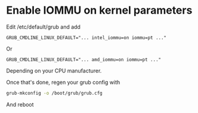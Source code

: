 # Enable IOMMU on kernel parameters

Edit /etc/default/grub and add

`GRUB_CMDLINE_LINUX_DEFAULT="... intel_iommu=on iommu=pt ..."`<br>

Or<br>

`GRUB_CMDLINE_LINUX_DEFAULT="... amd_iommu=on iommu=pt ..."`<br>

Depending on your CPU manufacturer.<br>

Once that's done, regen your grub config with
```sh
grub-mkconfig -o /boot/grub/grub.cfg
```
And reboot